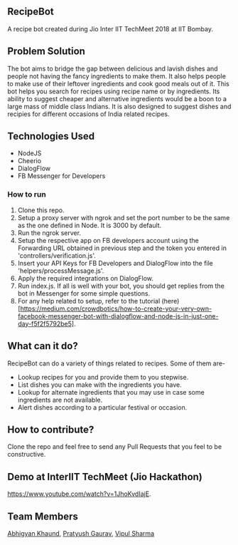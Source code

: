 ## RecipeBot
A recipe bot created during Jio Inter IIT TechMeet 2018 at IIT Bombay. 

## Problem Solution
The bot aims to bridge the gap between delicious and lavish dishes and people not having the fancy ingredients to make them. It also helps people to make use of their leftover ingredients and cook good meals out of it. This bot helps you search for recipes using recipe name or by ingredients. Its ability to suggest cheaper and alternative ingredients would be a boon to a large mass of middle class Indians. 
It is also designed to suggest dishes and recipies for different occasions of India related recipes. 

## Technologies Used

- NodeJS
- Cheerio
- DialogFlow
- FB Messenger for Developers

### How to run

1.  Clone this repo.  
2.  Setup a proxy server with ngrok and set the port number to be the same as the one defined in Node. It is 3000 by default.
3. 	Run the ngrok server.
4. 	Setup the respective app on FB developers account using the Forwarding URL obtained in previous step and the token you entered in 'controllers/verification.js'.
5.	Insert your API Keys for FB Developers and DialogFlow into the file 'helpers/processMessage.js'.
6. 	Apply the required integrations on DialogFlow.
7.  Run index.js. If all is well with your bot, you should get replies from the bot in Messenger for some simple questions.
8. 	For any help related to setup, refer to the tutorial (here)[https://medium.com/crowdbotics/how-to-create-your-very-own-facebook-messenger-bot-with-dialogflow-and-node-js-in-just-one-day-f5f2f5792be5].

## What can it do?
RecipeBot can do a variety of things related to recipes. Some of them are-
-	Lookup recipes for you and provide them to you stepwise.
-	List dishes you can make with the ingredients you have.
-	Lookup for alternate ingredients that you may use in case some ingredients are not available.
-	Alert dishes according to a particular festival or occasion.

## How to contribute?
Clone the repo and feel free to send any Pull Requests that you feel to be constructive.

##  Demo at InterIIT TechMeet (Jio Hackathon)
https://www.youtube.com/watch?v=1JhoKvdIajE.

## Team Members
[Abhigyan Khaund](https://github.com/abhigyank), [Pratyush Gaurav](https://github.com/Lasers67), [Vipul Sharma](https://github.com/vsvipul)
